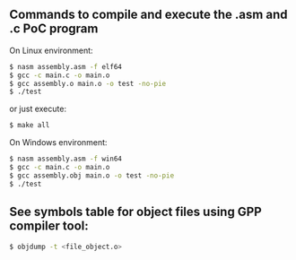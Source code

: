 ## Commands to compile and execute the .asm and .c PoC program

On Linux environment:

```bash
$ nasm assembly.asm -f elf64
$ gcc -c main.c -o main.o
$ gcc assembly.o main.o -o test -no-pie
$ ./test
```

or just execute:

```bash
$ make all
```

On Windows environment:

```bash
$ nasm assembly.asm -f win64
$ gcc -c main.c -o main.o
$ gcc assembly.obj main.o -o test -no-pie
$ ./test
```

## See symbols table for object files using GPP compiler tool:

```bash
$ objdump -t <file_object.o>
```
